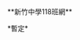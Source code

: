<div class="row">
        <div class="col s12 m6">
          <div class="card blue-grey darken-1">
            <div class="card-content white-text">
              <span class="card-title">**新竹中學118班網**</span>
              <p>*暫定*</p>
            </div>
          </div>
        </div>
      </div>